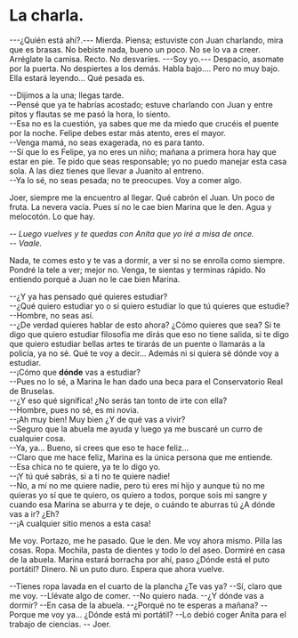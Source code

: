 # La charla.

---¿Quién está ahí?.--- Mierda. Piensa; estuviste con Juan charlando, mira que es brasas. No bebiste nada, bueno un poco. No se lo va a creer. Arréglate la camisa. Recto. No desvaríes. ---Soy yo.--- Despacio, asomate por la puerta. No despiertes a los demás. Habla bajo.... Pero no muy bajo. Ella estará leyendo... Qué pesada es.

--Dijimos a la una; llegas tarde.  
--Pensé que ya te habrías acostado; estuve charlando con Juan y entre pitos y flautas se me pasó la hora, lo siento.  
--Esa no es la cuestión, ya sabes que me da miedo que crucéis el puente por la noche. Felipe debes estar más atento, eres el mayor.  
--Venga mamá, no seas exagerada, no es para tanto.   
--Sí que lo es Felipe, ya no eres un niño; mañana a primera hora hay que estar en pie. Te pido que seas responsable; yo no puedo manejar esta casa sola. A las diez tienes que llevar a Juanito al entreno.  
--Ya lo sé, no seas pesada; no te preocupes. Voy a comer algo.  

Joer, siempre me la encuentro al llegar. Qué cabrón el Juan. Un poco de fruta. La nevera vacía. Pues sí no le cae bien Marina que le den. Agua y melocotón. Lo que hay. 

-- *Luego vuelves y te quedas con Anita que yo iré a misa de once.*  
-- *Vaale.*  

Nada, te comes esto y te vas a dormir, a ver si no se enrolla como siempre. Pondré la tele a ver; mejor no. Venga, te sientas y terminas rápido. No entiendo porqué a Juan no le cae bien Marina.

--¿Y ya has pensado qué quieres estudiar?  
--¿Qué quiero estudiar yo o si quiero estudiar lo que tú quieres que estudie?  
--Hombre, no seas así.  
--¿De verdad quieres hablar de esto ahora? ¿Cómo quieres que sea? Si te digo que quiero estudiar filosofía me dirás que eso no tiene salida, si te digo que quiero estudiar bellas artes te tirarás de un puente o llamarás a la policía, ya no sé. Qué te voy a decir... Además ni si quiera sé dónde voy a estudiar.  
--¡Cómo que **dónde** vas a estudiar?  
--Pues no lo sé, a Marina le han dado una beca para el Conservatorio Real de Bruselas.  
--¿Y eso qué significa! ¿No serás tan tonto de irte con ella?  
--Hombre, pues no sé, es mi novia.  
--¡Ah muy bien! Muy bien ¿Y de qué vas a vivir?  
--Seguro que la abuela me ayuda y luego ya me buscaré un curro de cualquier cosa.  
--Ya, ya... Bueno, si crees que eso te hace feliz...  
--Claro que me hace feliz, Marina es la única persona que me entiende.  
--Esa chica no te quiere, ya te lo digo yo.  
--¡Y tú qué sabrás, si a ti no te quiere nadie!  
--No, a mí no me quiere nadie, pero tú eres mi hijo y aunque tú no me quieras yo sí que te quiero, os quiero a todos, porque sois mi sangre y cuando esa Marina se aburra y te deje, o cuándo te aburras tú ¿A dónde vas a ir? ¿Eh?  
--¡A cualquier sitio menos a esta casa!

Me voy. Portazo, me he pasado. Que le den. Me voy ahora mismo. Pilla las cosas. Ropa. Mochila, pasta de dientes y todo lo del aseo. Dormiré en casa de la abuela. Marina estará borracha por ahí, paso ¿Dónde está el puto portátil? Dinero. Ni un puto duro. Espera que ahora vuelve.

--Tienes ropa lavada en el cuarto de la plancha ¿Te vas ya?
--Sí, claro que me voy.
--Llévate algo de comer.
--No quiero nada.
--¿Y dónde vas a dormir?
--En casa de la abuela.
--¿Porqué no te esperas a mañana?
--Porque me voy ya... ¿Dónde está mi portátil?
--Lo debió coger Anita para el trabajo de ciencias.
-- Joer.



